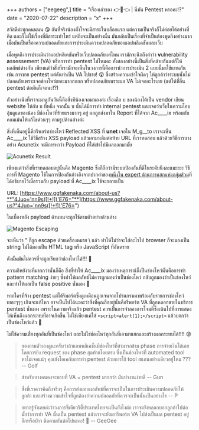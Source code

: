+++
authors = ["eegeeg",]
title = "เรื่องเล่าของ 👉👩👈 | นี่มัน Pentest หรอคะ!?"
date = "2020-07-22"
description = "x"
+++

สวัสดีค่ะทุกคนนนน 😘 อันที่จริงน้องตั้งใจจะมีสาระในบล็อกแรก แต่ความเป็นจริงก็ไม่ค่อยได้อย่างที่คิด และก็ไม่ใช่เรื่องที่มีสาระเท่าไหร่ แต่ถึงจะเป็นอย่างนั้น มันกลับเป็นเรื่องที่จำเป็นต้องพูดถึงอย่างมากเมื่อมันเป็นเรื่องความปลอดภัยและการประเมินความปลอดภัยของแอปพลิเคชันและเว็บ

เมื่อพูดถึงการประเมินว่าแอปพลิเคชันหรือเว็บปลอดภัยแค่ไหน เรามักจะนึกถึงคำว่า **v**ulnerability **a**ssessement (VA) หรือการทำ pentest ใช่ไหมคะ ทั้งสองอย่างนี้เป็นสิ่งที่คล้ายกันแต่ก็ให้ผลลัพธ์ต่างกัน เพียงแต่ว่าสิ่งที่เรามักจะเห็นในวงการนี้คือการนำการประเมิน 2 แบบนี้มาใช้แทนกัน เช่น การขาย pentest แต่ดันทำเป็น VA ไปขาย! 😲 ซึ่งสร้างความเข้าใจผิดๆ ให้ลูกค้าว่าระบบนั้นไม่ปลอดภัยเพราะเจอช่องโหว่เยอะมากกกกก หรือปลอดภัยเพราะผล VA ไม่เจออะไรเลย (แต่ให้ที่อื่น pentest ต่อมันก็เจอนะ!?)

ตัวอย่างนึงที่เราจะมาดูกันวันนี้คือสิ่งทีน้องเจอมาเองค่ะ เรื่องคือ บ ของน้องได้เป็น vendor เขียน website ให้กับ บ ที่หนึ่ง จากนั้้น บ นั้นได้มีการทำ internal pentest และเจอว่าเว็บในความโอบอุ้มดูแลของน้อง มีช่องโหว่ที่ร้ายแรงมากๆ อยู่ ผลถูกส่งมาใน Report ที่ได้จาก Ac____ix พร้อมกับคอมเม้นให้แก้ไขด่วนๆๆ ตามรูปด้านล่างค่ะ

สิ่งที่เห็นอยู่นี้คือรีพอร์ทช่องโหว่ Reflected XSS ที่ __unet__ เจอใน M_g__to เราจะเห็น Ac____ix ใช้วิธีสร้าง XSS payload แล้วเอามาเติมต่อท้าย URL ที่เราทดสอบ แล้วด้วยวิธีการบางอย่าง Acunetix จะมีการหาว่า Payload ที่ใส่เข้าไปมีผลออกมามั้ย

![Acunetix Result](https://ggez.cc/img/gg_1_1.png)

เพียงแต่ว่าสิ่งที่เราทดสอบอยู่นั้นคือ Magento ซึ่งก็ถือว่ามีระบบป้องกันที่ดีในระดับนึงละแมะะะะ วิธีการที่ Magento ใช้ในการป้องกันอ้างอิงจากปากคำของ[หนึ่งใน expert ด้านการแฮกแห่งกลุ่มส้วม](https://suam.wtf/authors/bongtrop/)ที่ได้อธิบายไว้เมื่อรวมกับ payload ที่ Ac____ix ใช้จะกลายเป็น

URL: [https://www.ggfakenaka.com/about-us?**"4Juo='nn9s([!+!])'E76="**](https://www.ggfakenaka.com/about-us?"4Juo='nn9s([!+!])'E76=")

ในเบื้องหลัง payload ด้านบนจะถูกใช้ตามตัวอย่างด้านล่าง

![Magento Escaping](https://ggez.cc/img/gg_1_2.png)

จะเห็นว่า " ก็ถูก escape ด้วยเครื่องหมาย \ แล้ว ทำให้ไม่ว่าจะใส่อะไรไป browser ก็จะมองเป็น string ไม่ได้มองเป็น HTML tag หรือ JavaScript ที่อันตราย

ดังนั้นมันไม่ควรที่จะถูกเรียกว่าช่องโหว่ได้!!! 🙅 

ความอิหยังวะที่มากกว่านั้นก็คือ สิ่งที่ทำให้ Ac____ix มองว่าเหตุการณ์นี้เป็นช่องโหว่นั้นคือการทำ pattern matching ง่ายๆ ซึ่งทำให้ผลลัพธ์ไม่ควรถูกมองว่าเป็นช่องโหว่ กลับถูกมองว่าเป็นช่องโหว่ และทำให้ผลเป็น false positive นั่นเอง 🤷

หากใครที่จ้าง pentest แต่ได้รีพอร์ตซึ่งดูเหมือนถูกเจนจากโปรแกรมมาพร้อมกับรายการช่องโหว่เยอะๆๆๆ เกินจะแก้ไหว อาจเป็นไปได้นะคะว่าสิ่งที่คุณถืออยู่นั้นคือรีพอร์ต VA ที่ถูกหลอกขายในบริการ pentest นั่นเอง เพราะในความจริงแล้ว pentest ควรเป็นการจำลองการโจมตีซึ่งเน้นไปที่การแสดงให้เห็นถึงผลกระทบที่อาจเกิดขึ้น ไม่ใช่เพียงแค่ใส่ `<script>alert(1);</script>` แล้วบอกว่าเป็นช่องโหว่แล้ว 😤

ไม่ใช่ความเสี่ยงทุกอันที่เป็นช่องโหว่ และไม่ใช่ช่องโหว่ทุกอันที่เอามาแฮกและสร้างผลกระทบได้!!!! 😡 

> ลองถามตัวเองดูนะครับว่าถ้าแอพพลิเคชั่นมีช่องโหว่ที่สามารถข้าม phase การจ่ายเงินได้เลยโดยการยิง request ของ phase สุดท้ายโดยตรง ซึ่งเป็นช่องโหว่ที่ automated tool หาไม่เจอแน่ๆ คุณยังโอเคกับการทำ pentest ด้วยการใช้ tool สแกนอย่างเดียวอยู่ไหม ??? -- Golf

> สำหรับบางคนคงจะชอบที่ VA = pentest มากกว่า มันทำงานง่ายดี -- Gun

> สี่งที่เราควรคิดถึงจริงๆ คือการส่งมอบผลลัพธ์ที่ควรจะเป็นในการประเมินความปลอดภัยให้ลูกค้า และสร้างความเข้าใจที่ถูกต้องว่าความปลอดภัยที่ควรจะเป็นนั้นเป็นอย่างไร -- P

> อยากรู้จังเลยค่ะว่าวงการซีเคียวริตี้ประเทศไทยจะเป็นยังไงต่อ เราจะยังหลอกบอกลูกค้าไปต่อมั้ยว่าการทำ VA นั้นเป็น pentest แล้วเราจะยังเอารีพอร์ต VA ไปส่งเป็นผล pentest อยู่อีกหรือป่าว ติดตามกันต่อไปนะคะ! 🥰 -- GeeGee

